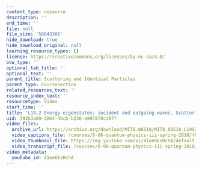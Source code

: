 ```yaml
---
content_type: resource
description: ''
end_time: ''
file: null
file_size: '58043385'
hide_download: true
hide_download_original: null
learning_resource_types: []
license: https://creativecommons.org/licenses/by-nc-sa/4.0/
ocw_type: ''
optional_tab_title: ''
optional_text: ''
parent_title: Scattering and Identical Particles
parent_type: CourseSection
related_resources_text: ''
resource_index_text: ''
resourcetype: Video
start_time: ''
title: 'L19.2 Energy eigenstates: incident and outgoing waves. Scattering amplitude'
uid: 392b3a89-3864-4bcb-b236-e8978f0cd87f
video_files:
  archive_url: https://archive.org/download/MIT8.06S18/MIT8_06S18_L19S2_300k.mp4
  video_captions_file: /courses/8-06-quantum-physics-iii-spring-2018/f6c6487aeebb5871be95213364ce854c_41ee6EsHchA.vtt
  video_thumbnail_file: https://img.youtube.com/vi/41ee6EsHchA/default.jpg
  video_transcript_file: /courses/8-06-quantum-physics-iii-spring-2018/2efbe452c3da583f9e19bb22e72bf1bc_41ee6EsHchA.pdf
video_metadata:
  youtube_id: 41ee6EsHchA
---
```

